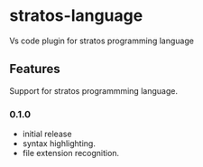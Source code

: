 # stratos-language 
Vs code plugin for stratos programming language

## Features
Support for stratos programmming language.

### 0.1.0
* initial release 
* syntax highlighting.
* file extension recognition.

